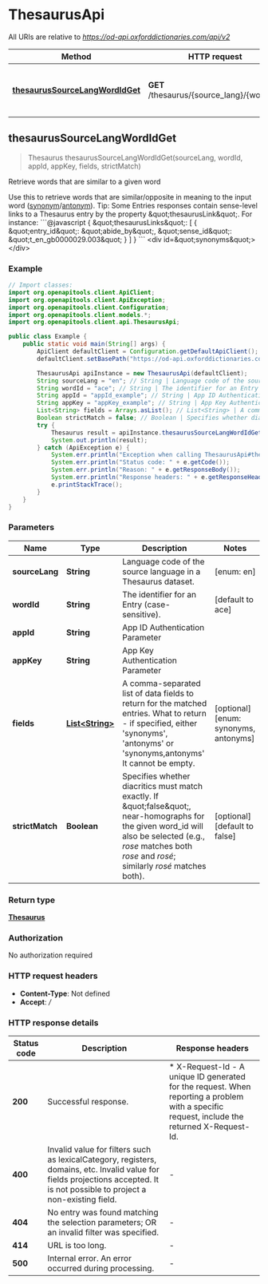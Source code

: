 # ThesaurusApi

All URIs are relative to *https://od-api.oxforddictionaries.com/api/v2*

Method | HTTP request | Description
------------- | ------------- | -------------
[**thesaurusSourceLangWordIdGet**](ThesaurusApi.md#thesaurusSourceLangWordIdGet) | **GET** /thesaurus/{source_lang}/{word_id} | Retrieve words that are similar to a given word



## thesaurusSourceLangWordIdGet

> Thesaurus thesaurusSourceLangWordIdGet(sourceLang, wordId, appId, appKey, fields, strictMatch)

Retrieve words that are similar to a given word

Use this to retrieve words that are similar/opposite in meaning to the input word ([synonym](documentation/glossary?term&#x3D;synonym)/[antonym](documentation/glossary?term&#x3D;antonym)).  Tip: Some Entries responses contain sense-level links to a Thesaurus entry by the property \&quot;thesaurusLink\&quot;. For instance:  &#x60;&#x60;&#x60;@javascript   {     \&quot;thesaurusLinks\&quot;: [                             {                                 \&quot;entry_id\&quot;: \&quot;abide_by\&quot;,                                 \&quot;sense_id\&quot;: \&quot;t_en_gb0000029.003\&quot;                             }                         ]   }  &#x60;&#x60;&#x60; &lt;div id&#x3D;\&quot;synonyms\&quot;&gt;&lt;/div&gt; 

### Example

```java
// Import classes:
import org.openapitools.client.ApiClient;
import org.openapitools.client.ApiException;
import org.openapitools.client.Configuration;
import org.openapitools.client.models.*;
import org.openapitools.client.api.ThesaurusApi;

public class Example {
    public static void main(String[] args) {
        ApiClient defaultClient = Configuration.getDefaultApiClient();
        defaultClient.setBasePath("https://od-api.oxforddictionaries.com/api/v2");

        ThesaurusApi apiInstance = new ThesaurusApi(defaultClient);
        String sourceLang = "en"; // String | Language code of the source language in a Thesaurus dataset.
        String wordId = "ace"; // String | The identifier for an Entry (case-sensitive).
        String appId = "appId_example"; // String | App ID Authentication Parameter
        String appKey = "appKey_example"; // String | App Key Authentication Parameter
        List<String> fields = Arrays.asList(); // List<String> | A comma-separated list of data fields to return for the matched entries. What to return - if specified, either 'synonyms', 'antonyms' or 'synonyms,antonyms' It cannot be empty. 
        Boolean strictMatch = false; // Boolean | Specifies whether diacritics must match exactly. If \"false\", near-homographs for the given word_id will also be selected (e.g., *rose* matches both *rose* and *rosé*; similarly *rosé* matches both).
        try {
            Thesaurus result = apiInstance.thesaurusSourceLangWordIdGet(sourceLang, wordId, appId, appKey, fields, strictMatch);
            System.out.println(result);
        } catch (ApiException e) {
            System.err.println("Exception when calling ThesaurusApi#thesaurusSourceLangWordIdGet");
            System.err.println("Status code: " + e.getCode());
            System.err.println("Reason: " + e.getResponseBody());
            System.err.println("Response headers: " + e.getResponseHeaders());
            e.printStackTrace();
        }
    }
}
```

### Parameters


Name | Type | Description  | Notes
------------- | ------------- | ------------- | -------------
 **sourceLang** | **String**| Language code of the source language in a Thesaurus dataset. | [enum: en]
 **wordId** | **String**| The identifier for an Entry (case-sensitive). | [default to ace]
 **appId** | **String**| App ID Authentication Parameter |
 **appKey** | **String**| App Key Authentication Parameter |
 **fields** | [**List&lt;String&gt;**](String.md)| A comma-separated list of data fields to return for the matched entries. What to return - if specified, either &#39;synonyms&#39;, &#39;antonyms&#39; or &#39;synonyms,antonyms&#39; It cannot be empty.  | [optional] [enum: synonyms, antonyms]
 **strictMatch** | **Boolean**| Specifies whether diacritics must match exactly. If \&quot;false\&quot;, near-homographs for the given word_id will also be selected (e.g., *rose* matches both *rose* and *rosé*; similarly *rosé* matches both). | [optional] [default to false]

### Return type

[**Thesaurus**](Thesaurus.md)

### Authorization

No authorization required

### HTTP request headers

- **Content-Type**: Not defined
- **Accept**: */*


### HTTP response details
| Status code | Description | Response headers |
|-------------|-------------|------------------|
| **200** | Successful response. |  * X-Request-Id - A unique ID generated for the request. When reporting a problem with a specific request, include the returned X-Request-Id.  <br>  |
| **400** | Invalid value for filters such as lexicalCategory, registers, domains, etc. Invalid value for fields projections accepted. It is not possible to project a non-existing field.  |  -  |
| **404** | No entry was found matching the selection parameters; OR an invalid filter was specified.  |  -  |
| **414** | URL is too long. |  -  |
| **500** | Internal error. An error occurred during processing. |  -  |

